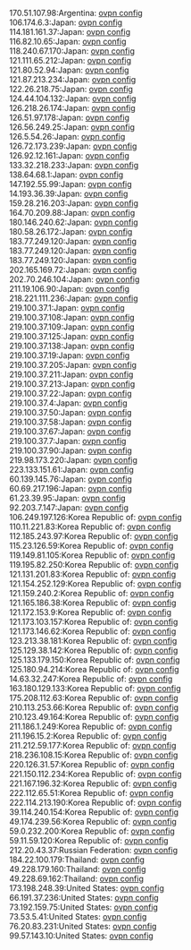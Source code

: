 170.51.107.98:Argentina: [ovpn config](vpn/170_51_107_98.ovpn)  
106.174.6.3:Japan: [ovpn config](vpn/106_174_6_3.ovpn)  
114.181.161.37:Japan: [ovpn config](vpn/114_181_161_37.ovpn)  
116.82.10.65:Japan: [ovpn config](vpn/116_82_10_65.ovpn)  
118.240.67.170:Japan: [ovpn config](vpn/118_240_67_170.ovpn)  
121.111.65.212:Japan: [ovpn config](vpn/121_111_65_212.ovpn)  
121.80.52.94:Japan: [ovpn config](vpn/121_80_52_94.ovpn)  
121.87.213.234:Japan: [ovpn config](vpn/121_87_213_234.ovpn)  
122.26.218.75:Japan: [ovpn config](vpn/122_26_218_75.ovpn)  
124.44.104.132:Japan: [ovpn config](vpn/124_44_104_132.ovpn)  
126.218.26.174:Japan: [ovpn config](vpn/126_218_26_174.ovpn)  
126.51.97.178:Japan: [ovpn config](vpn/126_51_97_178.ovpn)  
126.56.249.25:Japan: [ovpn config](vpn/126_56_249_25.ovpn)  
126.5.54.26:Japan: [ovpn config](vpn/126_5_54_26.ovpn)  
126.72.173.239:Japan: [ovpn config](vpn/126_72_173_239.ovpn)  
126.92.12.161:Japan: [ovpn config](vpn/126_92_12_161.ovpn)  
133.32.218.233:Japan: [ovpn config](vpn/133_32_218_233.ovpn)  
138.64.68.1:Japan: [ovpn config](vpn/138_64_68_1.ovpn)  
147.192.55.99:Japan: [ovpn config](vpn/147_192_55_99.ovpn)  
14.193.36.39:Japan: [ovpn config](vpn/14_193_36_39.ovpn)  
159.28.216.203:Japan: [ovpn config](vpn/159_28_216_203.ovpn)  
164.70.209.88:Japan: [ovpn config](vpn/164_70_209_88.ovpn)  
180.146.240.62:Japan: [ovpn config](vpn/180_146_240_62.ovpn)  
180.58.26.172:Japan: [ovpn config](vpn/180_58_26_172.ovpn)  
183.77.249.120:Japan: [ovpn config](vpn/183_77_249_120.ovpn)  
183.77.249.120:Japan: [ovpn config](vpn/183_77_249_120.ovpn)  
183.77.249.120:Japan: [ovpn config](vpn/183_77_249_120.ovpn)  
202.165.169.72:Japan: [ovpn config](vpn/202_165_169_72.ovpn)  
202.70.246.104:Japan: [ovpn config](vpn/202_70_246_104.ovpn)  
211.19.106.90:Japan: [ovpn config](vpn/211_19_106_90.ovpn)  
218.221.111.236:Japan: [ovpn config](vpn/218_221_111_236.ovpn)  
219.100.37.1:Japan: [ovpn config](vpn/219_100_37_1.ovpn)  
219.100.37.108:Japan: [ovpn config](vpn/219_100_37_108.ovpn)  
219.100.37.109:Japan: [ovpn config](vpn/219_100_37_109.ovpn)  
219.100.37.125:Japan: [ovpn config](vpn/219_100_37_125.ovpn)  
219.100.37.138:Japan: [ovpn config](vpn/219_100_37_138.ovpn)  
219.100.37.19:Japan: [ovpn config](vpn/219_100_37_19.ovpn)  
219.100.37.205:Japan: [ovpn config](vpn/219_100_37_205.ovpn)  
219.100.37.211:Japan: [ovpn config](vpn/219_100_37_211.ovpn)  
219.100.37.213:Japan: [ovpn config](vpn/219_100_37_213.ovpn)  
219.100.37.22:Japan: [ovpn config](vpn/219_100_37_22.ovpn)  
219.100.37.4:Japan: [ovpn config](vpn/219_100_37_4.ovpn)  
219.100.37.50:Japan: [ovpn config](vpn/219_100_37_50.ovpn)  
219.100.37.58:Japan: [ovpn config](vpn/219_100_37_58.ovpn)  
219.100.37.67:Japan: [ovpn config](vpn/219_100_37_67.ovpn)  
219.100.37.7:Japan: [ovpn config](vpn/219_100_37_7.ovpn)  
219.100.37.90:Japan: [ovpn config](vpn/219_100_37_90.ovpn)  
219.98.173.220:Japan: [ovpn config](vpn/219_98_173_220.ovpn)  
223.133.151.61:Japan: [ovpn config](vpn/223_133_151_61.ovpn)  
60.139.145.76:Japan: [ovpn config](vpn/60_139_145_76.ovpn)  
60.69.217.196:Japan: [ovpn config](vpn/60_69_217_196.ovpn)  
61.23.39.95:Japan: [ovpn config](vpn/61_23_39_95.ovpn)  
92.203.7.147:Japan: [ovpn config](vpn/92_203_7_147.ovpn)  
106.249.197.126:Korea Republic of: [ovpn config](vpn/106_249_197_126.ovpn)  
110.11.221.83:Korea Republic of: [ovpn config](vpn/110_11_221_83.ovpn)  
112.185.243.97:Korea Republic of: [ovpn config](vpn/112_185_243_97.ovpn)  
115.23.126.59:Korea Republic of: [ovpn config](vpn/115_23_126_59.ovpn)  
119.149.81.105:Korea Republic of: [ovpn config](vpn/119_149_81_105.ovpn)  
119.195.82.250:Korea Republic of: [ovpn config](vpn/119_195_82_250.ovpn)  
121.131.201.83:Korea Republic of: [ovpn config](vpn/121_131_201_83.ovpn)  
121.154.252.129:Korea Republic of: [ovpn config](vpn/121_154_252_129.ovpn)  
121.159.240.2:Korea Republic of: [ovpn config](vpn/121_159_240_2.ovpn)  
121.165.186.38:Korea Republic of: [ovpn config](vpn/121_165_186_38.ovpn)  
121.172.153.9:Korea Republic of: [ovpn config](vpn/121_172_153_9.ovpn)  
121.173.103.157:Korea Republic of: [ovpn config](vpn/121_173_103_157.ovpn)  
121.173.146.62:Korea Republic of: [ovpn config](vpn/121_173_146_62.ovpn)  
123.213.38.181:Korea Republic of: [ovpn config](vpn/123_213_38_181.ovpn)  
125.129.38.142:Korea Republic of: [ovpn config](vpn/125_129_38_142.ovpn)  
125.133.179.150:Korea Republic of: [ovpn config](vpn/125_133_179_150.ovpn)  
125.180.94.214:Korea Republic of: [ovpn config](vpn/125_180_94_214.ovpn)  
14.63.32.247:Korea Republic of: [ovpn config](vpn/14_63_32_247.ovpn)  
163.180.129.133:Korea Republic of: [ovpn config](vpn/163_180_129_133.ovpn)  
175.208.112.63:Korea Republic of: [ovpn config](vpn/175_208_112_63.ovpn)  
210.113.253.66:Korea Republic of: [ovpn config](vpn/210_113_253_66.ovpn)  
210.123.49.164:Korea Republic of: [ovpn config](vpn/210_123_49_164.ovpn)  
211.186.1.249:Korea Republic of: [ovpn config](vpn/211_186_1_249.ovpn)  
211.196.15.2:Korea Republic of: [ovpn config](vpn/211_196_15_2.ovpn)  
211.212.59.177:Korea Republic of: [ovpn config](vpn/211_212_59_177.ovpn)  
218.236.108.15:Korea Republic of: [ovpn config](vpn/218_236_108_15.ovpn)  
220.126.31.57:Korea Republic of: [ovpn config](vpn/220_126_31_57.ovpn)  
221.150.112.234:Korea Republic of: [ovpn config](vpn/221_150_112_234.ovpn)  
221.167.196.32:Korea Republic of: [ovpn config](vpn/221_167_196_32.ovpn)  
222.112.65.51:Korea Republic of: [ovpn config](vpn/222_112_65_51.ovpn)  
222.114.213.190:Korea Republic of: [ovpn config](vpn/222_114_213_190.ovpn)  
39.114.240.154:Korea Republic of: [ovpn config](vpn/39_114_240_154.ovpn)  
49.174.239.56:Korea Republic of: [ovpn config](vpn/49_174_239_56.ovpn)  
59.0.232.200:Korea Republic of: [ovpn config](vpn/59_0_232_200.ovpn)  
59.11.59.120:Korea Republic of: [ovpn config](vpn/59_11_59_120.ovpn)  
212.20.43.37:Russian Federation: [ovpn config](vpn/212_20_43_37.ovpn)  
184.22.100.179:Thailand: [ovpn config](vpn/184_22_100_179.ovpn)  
49.228.179.160:Thailand: [ovpn config](vpn/49_228_179_160.ovpn)  
49.228.69.162:Thailand: [ovpn config](vpn/49_228_69_162.ovpn)  
173.198.248.39:United States: [ovpn config](vpn/173_198_248_39.ovpn)  
66.191.37.236:United States: [ovpn config](vpn/66_191_37_236.ovpn)  
73.192.159.75:United States: [ovpn config](vpn/73_192_159_75.ovpn)  
73.53.5.41:United States: [ovpn config](vpn/73_53_5_41.ovpn)  
76.20.83.231:United States: [ovpn config](vpn/76_20_83_231.ovpn)  
99.57.143.10:United States: [ovpn config](vpn/99_57_143_10.ovpn)  
